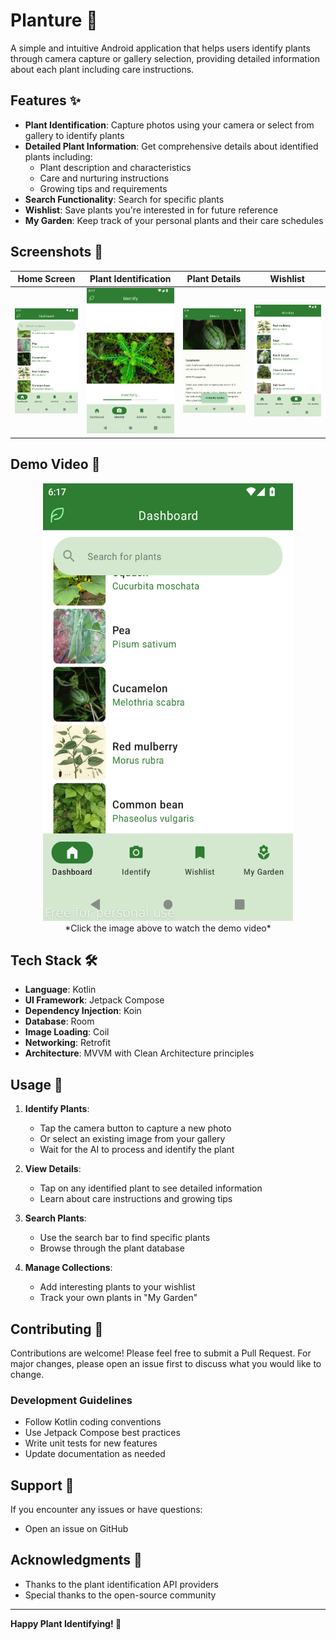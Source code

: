 # Planture 🌱

A simple and intuitive Android application that helps users identify plants through camera capture or gallery selection, providing detailed information about each plant including care instructions.

## Features ✨

- **Plant Identification**: Capture photos using your camera or select from gallery to identify plants
- **Detailed Plant Information**: Get comprehensive details about identified plants including:
  - Plant description and characteristics
  - Care and nurturing instructions
  - Growing tips and requirements
- **Search Functionality**: Search for specific plants
- **Wishlist**: Save plants you're interested in for future reference
- **My Garden**: Keep track of your personal plants and their care schedules

## Screenshots 📱

<div align="center">
  
| Home Screen | Plant Identification | Plant Details | Wishlist |
|-------------|---------------------|---------------|-----------|
| ![Home](screenshots/dashboard_screen.png) | ![Identify](screenshots/identify_screen.png) | ![Details](screenshots/detail_screen.png) | ![Wishlist](screenshots/wishlist_screen.png) |

</div>

## Demo Video 🎥

<div align="center">
  
<a href="demo/planture_demo.webm">
    <img src="screenshots/dashboard_screen.png" alt="Planture Demo Video" width="400" height="700">
  </a>
  </br>
*Click the image above to watch the demo video*

</div>

## Tech Stack 🛠️

- **Language**: Kotlin
- **UI Framework**: Jetpack Compose
- **Dependency Injection**: Koin
- **Database**: Room
- **Image Loading**: Coil
- **Networking**: Retrofit
- **Architecture**: MVVM with Clean Architecture principles


## Usage 🚀

1. **Identify Plants**: 
   - Tap the camera button to capture a new photo
   - Or select an existing image from your gallery
   - Wait for the AI to process and identify the plant

2. **View Details**: 
   - Tap on any identified plant to see detailed information
   - Learn about care instructions and growing tips

3. **Search Plants**: 
   - Use the search bar to find specific plants
   - Browse through the plant database

4. **Manage Collections**:
   - Add interesting plants to your wishlist
   - Track your own plants in "My Garden"


## Contributing 🤝

Contributions are welcome! Please feel free to submit a Pull Request. For major changes, please open an issue first to discuss what you would like to change.

### Development Guidelines
- Follow Kotlin coding conventions
- Use Jetpack Compose best practices
- Write unit tests for new features
- Update documentation as needed


## Support 💬

If you encounter any issues or have questions:
- Open an issue on GitHub


## Acknowledgments 🙏

- Thanks to the plant identification API providers
- Special thanks to the open-source community

---

**Happy Plant Identifying! 🌿**

